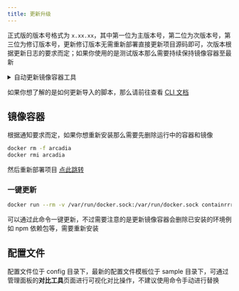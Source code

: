 ```yaml
---
title: 更新升级
---
```


正式版的版本号格式为 `x.xx.xx`，其中第一位为主版本号，第二位为次版本号，第三位为修订版本号，更新修订版本无需重新部署直接更新项目源码即可，次版本根据更新日志的要求而定；如果你使用的是测试版本那么需要持续保持镜像容器至最新

<details>

<summary>自动更新镜像容器工具</summary>

使用 [watchtower](https://github.com/containrrr/watchtower) 自动更新镜像容器

```
docker run -d \
--name watchtower \
--restart unless-stopped \
-v /var/run/docker.sock:/var/run/docker.sock \
containrrr/watchtower -c \
--schedule "0 0 */2 * * *"
```

最下边的 Cron 表达式是更新频率（秒、分、时、日、月、周），可自行定义  
该工具容器会自动更新正在使用的镜像并在更新后自动重启相关容器

</details>

如果你想了解的是如何更新导入的脚本，那么请前往查看 [CLI 文档](/docs/cli/update)

## 镜像容器

根据通知要求而定，如果你想重新安装那么需要先删除运行中的容器和镜像

```bash
docker rm -f arcadia
docker rmi arcadia
```

然后重新部署项目 [点此跳转](/docs/start/install)

### 一键更新

```bash
docker run --rm -v /var/run/docker.sock:/var/run/docker.sock containrrr/watchtower -c --run-once arcadia
```

可以通过此命令一键更新，不过需要注意的是更新镜像容器会删除已安装的环境例如 npm 依赖包等，需要重新安装

## 配置文件

 配置文件位于 config 目录下，最新的配置文件模板位于 sample 目录下，可通过管理面板的**对比工具**页面进行可视化对比操作，不建议使用命令手动进行替换
